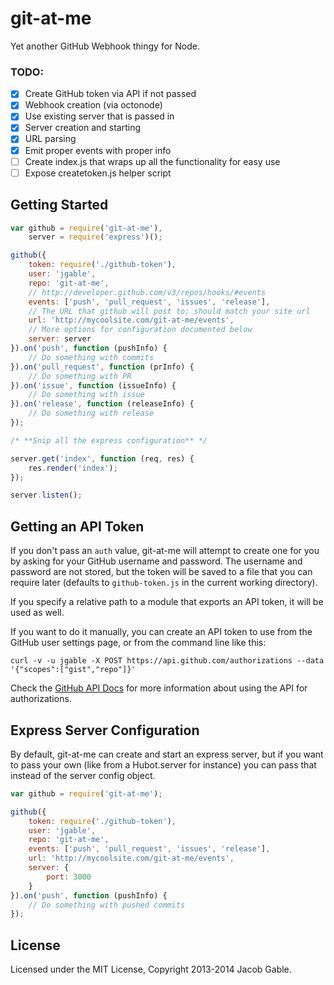 git-at-me
=========

Yet another GitHub Webhook thingy for Node.

### TODO: 

- [x] Create GitHub token via API if not passed
- [x] Webhook creation (via octonode)
- [x] Use existing server that is passed in
- [x] Server creation and starting
- [x] URL parsing
- [x] Emit proper events with proper info
- [ ] Create index.js that wraps up all the functionality for easy use
- [ ] Expose createtoken.js helper script

## Getting Started

```javascript
var github = require('git-at-me'),
    server = require('express')();

github({
    token: require('./github-token'),
    user: 'jgable',
    repo: 'git-at-me',
    // http://developer.github.com/v3/repos/hooks/#events
    events: ['push', 'pull_request', 'issues', 'release'],
    // The URL that github will post to; should match your site url
    url: 'http://mycoolsite.com/git-at-me/events',
    // More options for configuration documented below
    server: server
}).on('push', function (pushInfo) {
    // Do something with commits
}).on('pull_request', function (prInfo) {
    // Do something with PR
}).on('issue', function (issueInfo) {
    // Do something with issue
}).on('release', function (releaseInfo) {
    // Do something with release
});

/* **Snip all the express configuration** */

server.get('index', function (req, res) {
    res.render('index'); 
});

server.listen();
```

## Getting an API Token

If you don't pass an `auth` value, git-at-me will attempt to create one for you by asking for your GitHub username and password.  The username and password are not stored, but the token will be saved to a file that you can require later (defaults to `github-token.js` in the current working directory).

If you specify a relative path to a module that exports an API token, it will be used as well.

If you want to do it manually, you can create an API token to use from the GitHub user settings page, or from the command line like this:

```shell
curl -v -u jgable -X POST https://api.github.com/authorizations --data '{"scopes":["gist","repo"]}'
```

Check the [GitHub API Docs](http://developer.github.com/v3/oauth/#create-a-new-authorization) for more information about using the API for authorizations.

## Express Server Configuration

By default, git-at-me can create and start an express server, but if you want to pass your own (like from a Hubot.server for instance) you can pass that instead of the server config object.

```javascript
var github = require('git-at-me');

github({
    token: require('./github-token'),
    user: 'jgable',
    repo: 'git-at-me',
    events: ['push', 'pull_request', 'issues', 'release'],
    url: 'http://mycoolsite.com/git-at-me/events',
    server: {
        port: 3000
    }
}).on('push', function (pushInfo) {
    // Do something with pushed commits
});
```

## License

Licensed under the MIT License, Copyright 2013-2014 Jacob Gable.